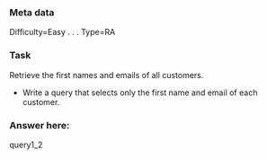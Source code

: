 ### Meta data <!--Please dont edit these fields-->
Difficulty=Easy
.
.
.
Type=RA <!--Either RA (Relational Algebra) or TXT (text)-->

### Task
Retrieve the first names and emails of all customers.
- Write a query that selects only the first name and email of each customer.

### Answer here:
query1_2